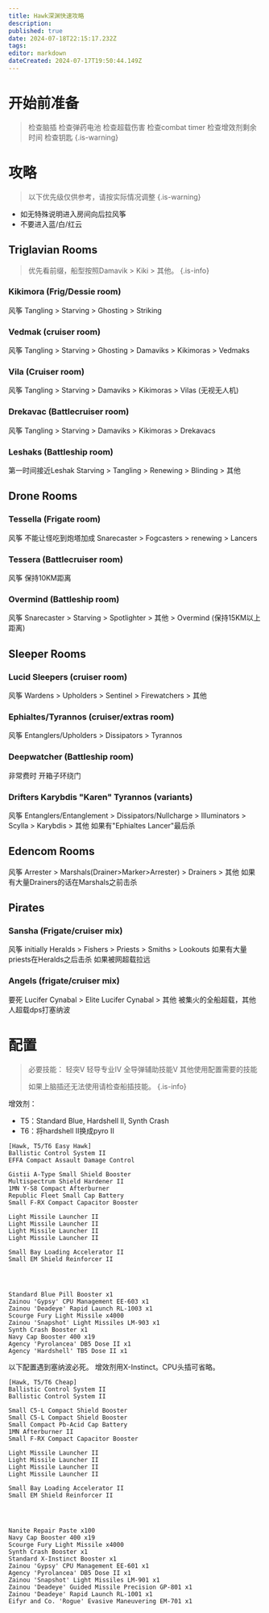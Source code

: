```yaml
---
title: Hawk深渊快速攻略
description: 
published: true
date: 2024-07-18T22:15:17.232Z
tags: 
editor: markdown
dateCreated: 2024-07-17T19:50:44.149Z
---
```


# 开始前准备

> 检查脑插
> 检查弹药电池
> 检查超载伤害
> 检查combat timer
> 检查增效剂剩余时间
> 检查钥匙
{.is-warning}


# 攻略
> 以下优先级仅供参考，请按实际情况调整
{.is-warning}

- 如无特殊说明进入房间向后拉风筝
- 不要进入蓝/白/红云

## Triglavian Rooms
> 优先看前缀，船型按照Damavik > Kiki > 其他。
{.is-info}

### Kikimora (Frig/Dessie room)
风筝
Tangling > Starving > Ghosting > Striking
### Vedmak (cruiser room)
风筝
Tangling > Starving > Ghosting > Damaviks > Kikimoras > Vedmaks
### Vila (Cruiser room)
风筝
Tangling > Starving > Damaviks > Kikimoras > Vilas (无视无人机)
### Drekavac (Battlecruiser room)
风筝
Tangling > Starving > Damaviks > Kikimoras > Drekavacs
### Leshaks (Battleship room)
第一时间接近Leshak
Starving > Tangling > Renewing > Blinding > 其他

## Drone Rooms
### Tessella (Frigate room)
风筝 不能让怪吃到炮塔加成
Snarecaster > Fogcasters > renewing > Lancers
### Tessera (Battlecruiser room)
风筝
保持10KM距离
### Overmind (Battleship room)
风筝
Snarecaster > Starving > Spotlighter > 其他 > Overmind (保持15KM以上距离)

## Sleeper Rooms
### Lucid Sleepers (cruiser room)
风筝
Wardens > Upholders > Sentinel > Firewatchers > 其他
### Ephialtes/Tyrannos (cruiser/extras room)
风筝
Entanglers/Upholders > Dissipators > Tyrannos
### Deepwatcher (Battleship room)
非常费时
开箱子环绕门
### Drifters Karybdis "Karen" Tyrannos (variants)
风筝
Entanglers/Entanglement > Dissipators/Nullcharge > Illuminators > Scylla > Karybdis > 其他
如果有"Ephialtes Lancer"最后杀

## Edencom Rooms
风筝
Arrester > Marshals(Drainer>Marker>Arrester) > Drainers > 其他
如果有大量Drainers的话在Marshals之前击杀

## Pirates
### Sansha (Frigate/cruiser mix)
风筝 initially
Heralds > Fishers > Priests > Smiths > Lookouts
如果有大量priests在Heralds之后击杀
如果被网超载拉远
### Angels (frigate/cruiser mix)
要死
Lucifer Cynabal > Elite Lucifer Cynabal > 其他
被集火的全船超载，其他人超载dps打塞纳波

# 配置
> 必要技能：
> 轻突V
> 轻导专业IV
> 全导弹辅助技能V
> 其他使用配置需要的技能
> 
> 如果上脑插还无法使用请检查船插技能。
{.is-info}

增效剂：
- T5：Standard Blue, Hardshell II, Synth Crash
- T6：将hardshell II换成pyro II

```
[Hawk, T5/T6 Easy Hawk]
Ballistic Control System II
EFFA Compact Assault Damage Control

Gistii A-Type Small Shield Booster
Multispectrum Shield Hardener II
1MN Y-S8 Compact Afterburner
Republic Fleet Small Cap Battery
Small F-RX Compact Capacitor Booster

Light Missile Launcher II
Light Missile Launcher II
Light Missile Launcher II
Light Missile Launcher II

Small Bay Loading Accelerator II
Small EM Shield Reinforcer II




Standard Blue Pill Booster x1
Zainou 'Gypsy' CPU Management EE-603 x1
Zainou 'Deadeye' Rapid Launch RL-1003 x1
Scourge Fury Light Missile x4000
Zainou 'Snapshot' Light Missiles LM-903 x1
Synth Crash Booster x1
Navy Cap Booster 400 x19
Agency 'Pyrolancea' DB5 Dose II x1
Agency 'Hardshell' TB5 Dose II x1
```
以下配置遇到塞纳波必死。 增效剂用X-Instinct。CPU头插可省略。

```
[Hawk, T5/T6 Cheap]
Ballistic Control System II
Ballistic Control System II

Small C5-L Compact Shield Booster
Small C5-L Compact Shield Booster
Small Compact Pb-Acid Cap Battery
1MN Afterburner II
Small F-RX Compact Capacitor Booster

Light Missile Launcher II
Light Missile Launcher II
Light Missile Launcher II
Light Missile Launcher II

Small Bay Loading Accelerator II
Small EM Shield Reinforcer II




Nanite Repair Paste x100
Navy Cap Booster 400 x19
Scourge Fury Light Missile x4000
Synth Crash Booster x1
Standard X-Instinct Booster x1
Zainou 'Gypsy' CPU Management EE-601 x1
Agency 'Pyrolancea' DB5 Dose II x1
Zainou 'Snapshot' Light Missiles LM-901 x1
Zainou 'Deadeye' Guided Missile Precision GP-801 x1
Zainou 'Deadeye' Rapid Launch RL-1001 x1
Eifyr and Co. 'Rogue' Evasive Maneuvering EM-701 x1
```

